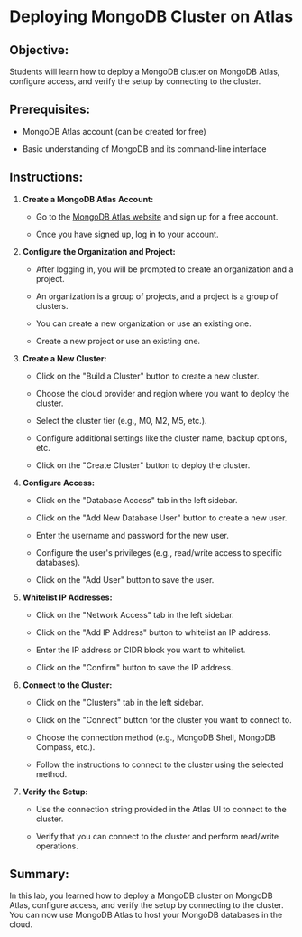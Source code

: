 # Deploying MongoDB Cluster on Atlas

## Objective:

Students will learn how to deploy a MongoDB cluster on MongoDB Atlas, configure access, and verify the setup by connecting to the cluster.

## Prerequisites:

- MongoDB Atlas account (can be created for free)

- Basic understanding of MongoDB and its command-line interface

## Instructions:

1. **Create a MongoDB Atlas Account:**
    
    - Go to the [MongoDB Atlas website](https://www.mongodb.com/cloud/atlas) and sign up for a free account.

    - Once you have signed up, log in to your account.

2. **Configure the Organization and Project:**
        
    - After logging in, you will be prompted to create an organization and a project.

    - An organization is a group of projects, and a project is a group of clusters.

    - You can create a new organization or use an existing one.

    - Create a new project or use an existing one.

3. **Create a New Cluster:**

    - Click on the "Build a Cluster" button to create a new cluster.
    
    - Choose the cloud provider and region where you want to deploy the cluster.
    
    - Select the cluster tier (e.g., M0, M2, M5, etc.).
    
    - Configure additional settings like the cluster name, backup options, etc.
    
    - Click on the "Create Cluster" button to deploy the cluster.

4. **Configure Access:**

    - Click on the "Database Access" tab in the left sidebar.
    
    - Click on the "Add New Database User" button to create a new user.
    
    - Enter the username and password for the new user.
    
    - Configure the user's privileges (e.g., read/write access to specific databases).
    
    - Click on the "Add User" button to save the user.

5. **Whitelist IP Addresses:**

    - Click on the "Network Access" tab in the left sidebar.
    
    - Click on the "Add IP Address" button to whitelist an IP address.
    
    - Enter the IP address or CIDR block you want to whitelist.
    
    - Click on the "Confirm" button to save the IP address.

6. **Connect to the Cluster:**

    - Click on the "Clusters" tab in the left sidebar.
    
    - Click on the "Connect" button for the cluster you want to connect to.
    
    - Choose the connection method (e.g., MongoDB Shell, MongoDB Compass, etc.).
    
    - Follow the instructions to connect to the cluster using the selected method.

7. **Verify the Setup:**

    - Use the connection string provided in the Atlas UI to connect to the cluster.
    
    - Verify that you can connect to the cluster and perform read/write operations.

## Summary:

In this lab, you learned how to deploy a MongoDB cluster on MongoDB Atlas, configure access, and verify the setup by connecting to the cluster. You can now use MongoDB Atlas to host your MongoDB databases in the cloud.